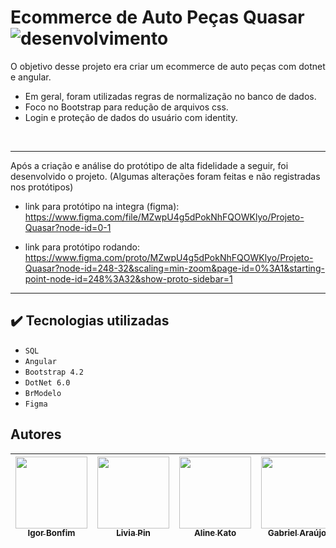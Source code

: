 # Ecommerce de Auto Peças Quasar  <br> ![desenvolvimento](https://img.shields.io/badge/status-finalizado-green)

 O objetivo desse projeto era criar um ecommerce de auto peças com dotnet e angular.
 * Em geral, foram utilizadas regras de normalização no banco de dados.
 * Foco no Bootstrap para redução de arquivos css.
 * Login e proteção de dados do usuário com identity.
 <br>
 
 ---------------
 Após a criação e análise do protótipo de alta fidelidade a seguir, foi desenvolvido o projeto. (Algumas alterações foram feitas e não registradas nos protótipos)
 
* link para protótipo na integra (figma): https://www.figma.com/file/MZwpU4g5dPokNhFQOWKlyo/Projeto-Quasar?node-id=0-1
 
* link para protótipo rodando: https://www.figma.com/proto/MZwpU4g5dPokNhFQOWKlyo/Projeto-Quasar?node-id=248-32&scaling=min-zoom&page-id=0%3A1&starting-point-node-id=248%3A32&show-proto-sidebar=1

---------------
## ✔️ Tecnologias utilizadas
* ``SQL``
* ``Angular``
* ``Bootstrap 4.2``
* ``DotNet 6.0``
* ``BrModelo``
* ``Figma``

## Autores
| [<img src="https://avatars.githubusercontent.com/u/83429569?v=4" width=115><br><sub>Igor Bonfim</sub>](https://github.com/IgormBonfim) |  [<img src="https://avatars.githubusercontent.com/u/108484853?v=4" width=115><br><sub>Livia Pin</sub>](https://github.com/liviapin) |  [<img src="https://avatars.githubusercontent.com/u/62403512?v=4" width=115><br><sub>Aline Kato</sub>](https://github.com/AlineKato) | [<img src="https://avatars.githubusercontent.com/u/103531983?v=4" width=115><br><sub>Gabriel Araújo</sub>](https://github.com/GabrielAraujo027) |
| :-: | :-: | :-: | :-:
